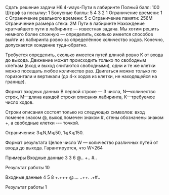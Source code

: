 Сдать решение задачи H6.4-ways-Пути в лабиринте
Полный балл:	100
Штраф за посылку:	1
Бонусные баллы:	5 4 3 2 1
Ограничение времени:	1 с
Ограничение реального времени:	5 с
Ограничение памяти:	256M
Ограничение размера стека:	2M
Пути в лабиринте
Нахождение кратчайшего пути в лабиринте — известная задача. Мы хотим решить немного более сложную — определить, сколько имеется способов выйти из лабиринта ровно за определённое количество ходов. Конечно, допускается хождение туда-обратно.

Требуется определить, сколько имеется путей длиной ровно K от входа до выхода. Движение может происходить только по свободным клеткам (вход и выход считаются свободными), одни и те же клетки можно посещать любое количество раз. Двигаться можно только по горизонтали и вертикали (до 4-х ходов из клетки, не находящейся на границе).

Формат входных данных
В первой строке — 3 числа, N—количество строк, M—длина каждой строки описания лабиринта, K—требуемое число ходов.

Строки описания состоят только из следующих символов: вход помечен знаком @, выход помечен знаком #, стены обозначены знаком +, а свободные клетки --- точкой.

Ограничения: 3⩽N,M⩽50, 1⩽K⩽150.

Формат результата
Целое число W — количество различных путей от входа до выхода. Гарантируется, что W<264

Примеры
Входные данные
3 3 6
@..
+..
#..
    
Результат работы
10
    
Входные данные
4 5 8
+.+++
@....
..++.
.+#..
     
Результат работы
1